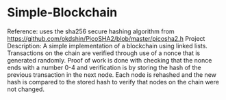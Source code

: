 # Simple-Blockchain
Reference: uses the sha256 secure hashing algorithm from https://github.com/okdshin/PicoSHA2/blob/master/picosha2.h
Project Description: A simple implementation of a blockchain using linked lists. Transactions on the chain are verified through use of a nonce that is generated randomly. Proof of work is done with checking that the nonce ends with a number 0-4 and verification is by storing the hash of the previous transaction in the next node. Each node is rehashed and the new hash is compared to the stored hash to verify that nodes on the chain were not changed.
